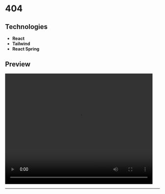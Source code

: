 # 404

## Technologies

- **React**
- **Tailwind**
- **React Spring**

## Preview

<video src="https://user-images.githubusercontent.com/100797809/229467126-b2aaec20-defb-4826-af17-70a4f77824c5.mp4" width="480" height="360" controls></video>

---

